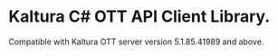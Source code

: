 # Kaltura C# OTT API Client Library.
Compatible with Kaltura OTT server version 5.1.85.41989 and above.
